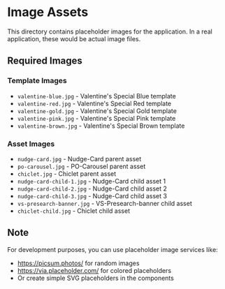 # Image Assets

This directory contains placeholder images for the application. In a real application, these would be actual image files.

## Required Images

### Template Images
- `valentine-blue.jpg` - Valentine's Special Blue template
- `valentine-red.jpg` - Valentine's Special Red template  
- `valentine-gold.jpg` - Valentine's Special Gold template
- `valentine-pink.jpg` - Valentine's Special Pink template
- `valentine-brown.jpg` - Valentine's Special Brown template

### Asset Images
- `nudge-card.jpg` - Nudge-Card parent asset
- `po-carousel.jpg` - PO-Carousel parent asset
- `chiclet.jpg` - Chiclet parent asset
- `nudge-card-child-1.jpg` - Nudge-Card child asset 1
- `nudge-card-child-2.jpg` - Nudge-Card child asset 2
- `nudge-card-child-3.jpg` - Nudge-Card child asset 3
- `vs-presearch-banner.jpg` - VS-Presearch-banner child asset
- `chiclet-child.jpg` - Chiclet child asset

## Note
For development purposes, you can use placeholder image services like:
- https://picsum.photos/ for random images
- https://via.placeholder.com/ for colored placeholders
- Or create simple SVG placeholders in the components
